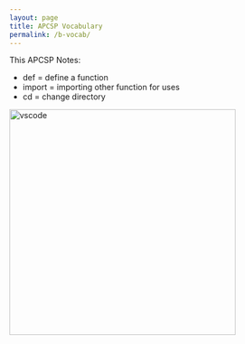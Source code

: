 ```yaml
---
layout: page
title: APCSP Vocabulary
permalink: /b-vocab/
---
```


This APCSP Notes:

- def = define a function
- import = importing other function for uses
- cd = change directory

<img src="https://deadshotlegend.github.io/Shivansh-Goel-Fast-Pages/images/vscode.png" width="400" alt="vscode">
